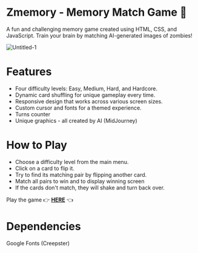 # Zmemory - Memory Match Game 🧠
A fun and challenging memory game created using HTML, CSS, and JavaScript. Train your brain by matching AI-generated images of zombies!

![Untitled-1](https://github.com/Dvorak-Tom/Zmemory/assets/116516503/8e63a9b1-92d3-4456-b376-49b3c983c1a5)



# Features
-  Four difficulty levels: Easy, Medium, Hard, and Hardcore.
-  Dynamic card shuffling for unique gameplay every time.
-  Responsive design that works across various screen sizes.
-  Custom cursor and fonts for a themed experience.
-  Turns counter
-  Unique graphics - all created by AI (MidJourney)

# How to Play
- Choose a difficulty level from the main menu.
- Click on a card to flip it.
- Try to find its matching pair by flipping another card.
- Match all pairs to win and to display winning screen
- If the cards don't match, they will shake and turn back over.


Play the game 👉 **[HERE](https://main--rococo-cupcake-b3eada.netlify.app/)** 👈


# Dependencies
Google Fonts (Creepster)

